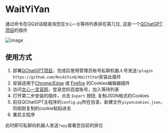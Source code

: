 # WaitYiYan

通过命令在QQ对话框查询您在`文心一言`等待列表排在第几位, 这是一个[QChatGPT项目](https://github.com/RockChinQ/QChatGPT)的插件

![image](https://user-images.githubusercontent.com/45992437/226093800-8909e961-dbec-400c-8821-e7b3ba8a924a.png)

## 使用方式

1. 部署[QChatGPT项目](https://github.com/RockChinQ/QChatGPT)，完成后使用管理员账号私聊机器人号发送`!plugin https://github.com/RockChinQ/WaitYiYan`安装此插件
2. 安装适用于[Chrome/Edge](https://chrome.google.com/webstore/detail/cookie-editor/hlkenndednhfkekhgcdicdfddnkalmdm) 或 [Firefox](https://addons.mozilla.org/en-US/firefox/addon/cookie-editor/) 的Cookies编辑器插件
3. 访问[文心一言官网](https://yiyan.baidu.com/welcome)，登录您的百度账号，加入等待列表
4. 打开第二步安装的插件，点击 `Export` 按钮, 复制JSON格式的Cookies
5. 前往QChatGPT主程序的`config.py`所在目录，新建文件`yiyancookies.json`，将刚刚复制的cookie粘贴进去
6. 重启主程序

此时即可私聊向机器人发送`!wyy`查看您目前的排位
